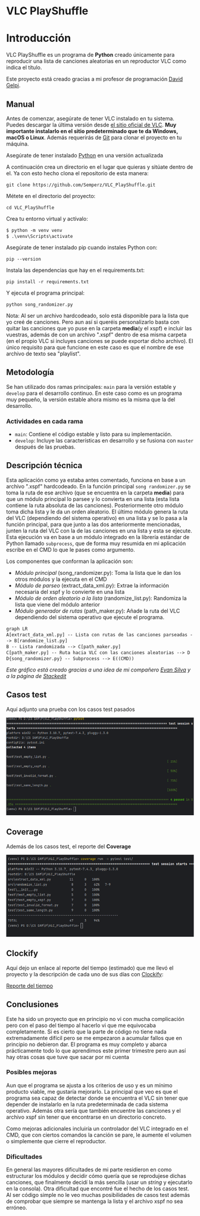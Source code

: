 # VLC PlayShuffle


# Introducción

VLC PlayShuffle es un programa de **Python** creado únicamente para reproducir una lista de canciones aleatorias en un reproductor VLC como indica el título. 

Este proyecto está creado gracias a mi profesor de programación [David Gelpi](https://github.com/dfleta).

## Manual

Antes de comenzar, asegúrate de tener VLC instalado en tu sistema. Puedes descargar la última versión desde [el sitio oficial de VLC](https://www.videolan.org/vlc/index.html). **Muy importante instalarlo en el sitio predeterminado que te da Windows, macOS o Linux**. Además requerirás de [Git](https://git-scm.com/downloads) para clonar el proyecto en tu máquina.

Asegúrate de tener instalado [Python](https://www.python.org/) en una versión actualizada

A continuación crea un directorio en el lugar que quieras y sitúate dentro de el. Ya con esto hecho clona el repositorio de esta manera:
```
git clone https://github.com/Semperz/VLC_PlayShuffle.git
```

Métete en el directorio del proyecto:
```
cd VLC_PlayShuffle
```

Crea tu entorno virtual y actívalo:
```
$ python -m venv venv
$ .\venv\Scripts\activate
```

Asegúrate de tener instalado pip cuando instales Python con:
```
pip --version
```

Instala las dependencias que hay en el requirements.txt:
```
pip install -r requirements.txt
```

Y ejecuta el programa principal:
```
python song_randomizer.py
```

Nota:
Al ser un archivo hardcodeado, solo está disponible para la lista que yo creé de canciones. Pero aun así si queréis personalizarlo basta con quitar las canciones que yo puse en la carpeta **media**(y el xspf) e incluir las vuestras, además de con un archivo ".xspf" dentro de esa misma carpeta (en el propio VLC si incluyes canciones se puede exportar dicho archivo). El único requisito para que funcione en este caso es que el nombre de ese archivo de texto sea "playlist". 


## Metodología

Se han utilizado dos ramas principales: `main` para la versión estable y `develop` para el desarrollo continuo. En este caso como es un programa muy pequeño, la versión estable ahora mismo es la misma que la del desarrollo.

### Actividades en cada rama

-   `main`: Contiene el código estable y listo para su implementación.
-   `develop`: Incluye las características en desarrollo y se fusiona con `master` después de las pruebas.



## Descripción técnica

Esta aplicación como ya estaba antes comentado, funciona en base a un archivo ".xspf" hardcodeado. En la función principal `song randomizer.py` se toma la ruta de ese archivo (que se encuentra en la carpeta **media**) para que un módulo principal lo parsee y lo convierta en una lista (esta lista contiene la ruta absoluta de las canciones). Posteriormente otro módulo toma dicha lista y le da un orden aleatorio. El último módulo genera la ruta del VLC (dependiendo del sistema operativo) en una lista y se lo pasa a la función principal, para que junto a las dos anteriormente mencionadas, junten la ruta del VLC con la de las canciones en una lista y esta se ejecute. Esta ejecución va en base a un módulo integrado en la librería estándar de Python llamado `subprocess`, que de forma muy resumida en mi aplicación escribe en el CMD lo que le pases como argumento.


Los componentes que conforman la aplicación son:

- *Módulo principal* (song_randomizer.py): Toma la lista que le dan los otros módulos y la ejecuta en el CMD
- *Módulo de parseo* (extract_data_xml.py): Extrae la información necesaria del xspf y lo convierte en una lista
- *Módulo de orden aleatorio a la lista* (randomize_list.py): Randomiza la lista que viene del módulo anterior
- *Módulo generador de rutas* (path_maker.py): Añade la ruta del VLC dependiendo del sistema operativo que ejecute el programa.


```mermaid
graph LR
A[extract_data_xml.py] -- Lista con rutas de las canciones parseadas --> B[randomize_list.py] 
B -- Lista randomizada --> C[path_maker.py]
C[path_maker.py] -- Ruta hacia VLC con las canciones aleatorias --> D 
D{song_randomizer.py} -- Subprocess --> E((CMD))
```

*Este gráfico está creado gracias a una idea de mi compañero [Evan Silva](https://github.com/EvanSilva) y a la página de [Stackedit](https://stackedit.io/)*

## Casos test

Aquí adjunto una prueba con los casos test pasados 

![pytest](Images/pytest_foto.png)


## Coverage
 
 Además de los casos test, el reporte del **Coverage**

![coverage](Images/coverage_report_v2.png)


## Clockify

Aquí dejo un enlace al reporte del tiempo (estimado) que me llevó el proyecto y la descripción de cada uno de sus días con [Clockify](https://clockify.me/es/):

[Reporte del tiempo](Images/Clockify_report.pdf)

## Conclusiones

Este ha sido un proyecto que en principio no vi con mucha complicación pero con el paso del tiempo al hacerlo vi que me equivocaba completamente. Si es cierto que la parte de código no tiene nada extremadamente difícil pero se me empezaron a acumular fallos que en principio no debieron dar. El programa es muy completo y abarca prácticamente todo lo que aprendimos este primer trimestre pero aun así hay otras cosas que tuve que sacar por mi cuenta


### Posibles mejoras

Aun que el programa se ajusta a los criterios de uso y es un mínimo producto viable, me gustaría mejorarlo. La principal que veo es que el programa sea capaz de detectar donde se encuentra el VLC sin tener que depender de instalarlo en la ruta predeterminada de cada sistema operativo. Además otra sería que también encuentre las canciones y el archivo xspf sin tener que encontrarse en un directorio concreto. 

Como mejoras adicionales incluiría un controlador del VLC integrado en el CMD, que con ciertos comandos la canción se pare, le aumente el volumen o simplemente que cierre el reproductor.


### Dificultades 

En general las mayores dificultades de mi parte residieron en como estructurar los módulos y decidir cómo quería que se reprodujese dichas canciones, que finalmente decidí la más sencilla (usar un *string* y ejecutarlo en la consola).
Otra dificultad que encontré fue el hecho de los casos test. Al ser código simple no le veo muchas posibilidades de casos test además de comprobar que siempre se mantenga la lista y el archivo xspf no sea erróneo.
